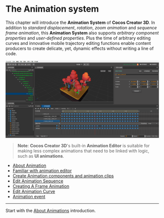 # The Animation system

This chapter will introduce the __Animation System__ of __Cocos Creator 3D__. In addition to *standard displacement*, *rotation*, *zoom animation* and *sequence frame animation*, this __Animation System__ also supports *arbitrary component properties* and *user-defined properties*.  Plus the time of arbitrary editing curves and innovative mobile trajectory editing functions enable content producers to create delicate, yet, dynamic effects without writing a line of code.

![animation cover](index/main.gif)

> **Note**: __Cocos Creator 3D__'s built-in __Animation Editor__ is suitable for making less complex animations that need to be linked with logic, such as __UI animations__.

- [About Animation](animation.md)
- [Familiar with animation editor](animation-editor.md)
- [Create Animation components and animation clips](animation-create.md)
- [Edit Animation Sequence](animation-clip.md)
- [Creating A Frame Animation](sprite-animation.md)
- [Edit Animation Curve](animation-curve.md)
- [Animation event](animation-event.md)

<hr>

Start with the [About Animations](animation.md) introduction.